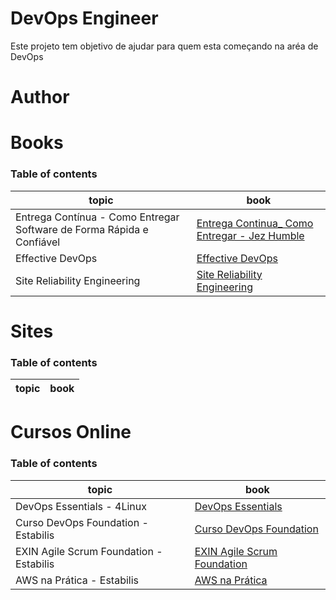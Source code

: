 # DevOps Engineer

Este projeto tem objetivo de ajudar para quem esta começando na aréa de DevOps

# Author

# Books

### Table of contents

| topic | book 
|---------|-------|
| Entrega Contínua -  Como Entregar Software de Forma Rápida e Confiável | [Entrega Continua_ Como Entregar - Jez Humble](books/Entrega-Continua-Como-Entregar-Humble.pdf) |
| Effective DevOps | [Effective DevOps](books/Effective-DevOps.pdf)
| Site Reliability Engineering | [Site Reliability Engineering](books/Site-Reliability-Engineering.pdf)

# Sites

### Table of contents

| topic | book |
| ----- | ---- |


# Cursos Online

### Table of contents

| topic                      | book                                                               |
| -------------------------- | ------------------------------------------------------------------ |
| DevOps Essentials - 4Linux | [DevOps Essentials](https://www.4linux.com.br/curso/devops-gratis) |
| Curso DevOps Foundation - Estabilis   | [Curso DevOps Foundation](https://universidade.estabil.is/courses/devops-foundation)
| EXIN Agile Scrum Foundation - Estabilis | [EXIN Agile Scrum Foundation](https://universidade.estabil.is/courses/exin-agile-scrum-foundation)
| AWS na Prática - Estabilis | [AWS na Prática](https://universidade.estabil.is/courses/aws-na-pratica)